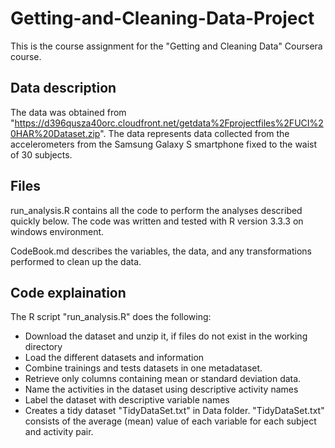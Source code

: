 # Getting-and-Cleaning-Data-Project

This is the course assignment for the "Getting and Cleaning Data" Coursera course.

## Data description

The data was obtained from "https://d396qusza40orc.cloudfront.net/getdata%2Fprojectfiles%2FUCI%20HAR%20Dataset.zip". The data represents data collected from the accelerometers from the Samsung Galaxy S smartphone fixed to the waist of 30 subjects.

## Files

run_analysis.R contains all the code to perform the analyses described quickly below. The code was written and tested with R version 3.3.3 on windows environment.

CodeBook.md describes the variables, the data, and any transformations performed to clean up the data.

## Code explaination

The R script "run_analysis.R" does the following:
 * Download the dataset and unzip it, if files do not exist in the working directory
 * Load the different datasets and information
 * Combine trainings and tests datasets in one metadataset.
 * Retrieve only columns containing mean or standard deviation data.
 * Name the activities in the dataset using descriptive activity names
 * Label the dataset with descriptive variable names
 * Creates a tidy dataset "TidyDataSet.txt" in Data folder. "TidyDataSet.txt" consists of the average (mean) value of each variable for each subject and activity pair.
